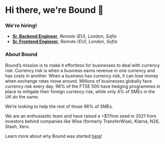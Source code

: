 # Hi there, we're Bound 👋

### We're hiring!
* [**Sr. Backend Engineer**](https://jobs.lever.co/bound/e25ad3c3-cb7e-4775-917a-c1b25f43f03f?lever-origin=applied&lever-source%5B%5D=GitHub%20Public%20Readme), *Remote (EU), London, Sofia*
* **[Sr. Frontend Engineer](https://jobs.lever.co/bound/bc854aa1-f95f-4cfe-a26d-9c47c69e8ccb?lever-origin=applied&lever-source%5B%5D=Github%20Public%20Readme)**, *Remote (EU), London, Sofia*

### About Bound
Bound’s mission is to make it effortless for businesses to deal with currency risk. Currency risk is when a business earns revenue in one currency and has costs in another. When a business has currency risk, it can lose money when exchange rates move around. Millions of businesses globally face currency risk every day. 96% of the FTSE 500 have hedging programmes in place to mitigate their foreign currency risk, while only 4% of SMEs in the UK do the same.

We’re looking to help the rest of those 96% of SMEs.

We are an enthusiastic team and have raised a +$17mm seed in 2021 from investors behind companies like Wise (formerly TransferWise), Klarna, N26, Stash, Xero.

Learn more about why Bound was started  [here](https://medium.com/@dan_from_bound/death-taxes-and-losing-on-fx-2aea734c3b9d)!
